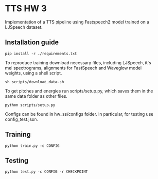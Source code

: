 # TTS HW 3

Implementation of a TTS pipeline using Fastspeech2 model trained on a LJSpeech dataset.

## Installation guide

```shell
pip install -r ./requirements.txt
```

To reproduce training download necessary files, including LJSpeech, it's mel spectrograms, alignments for FastSpeech and Waveglow model weights, using a shell script. 
```shell
sh scripts/download_data.sh
```
To get pitches and energies run scripts/setup.py, which saves them in the same data folder as other files.
```shell
python scripts/setup.py
```

Configs can be found in hw_ss/configs folder. In particular, for testing use config_test.json.

## Training
```shell
python train.py -c CONFIG
```

## Testing
```shell
python test.py -c CONFIG -r CHECKPOINT
```
